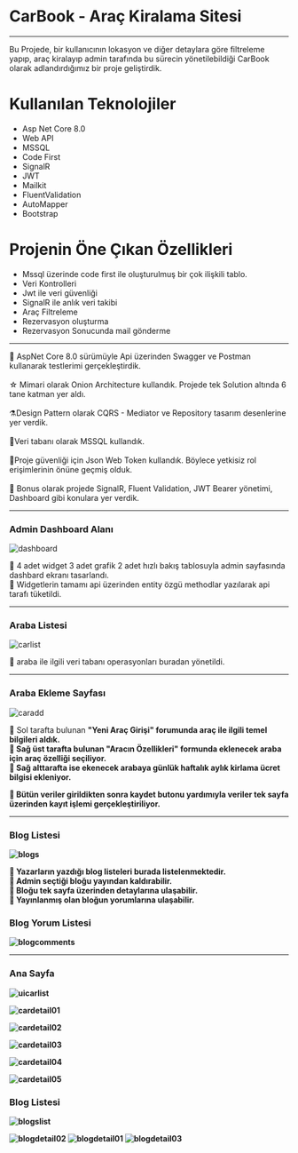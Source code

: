 <h1>CarBook - Araç Kiralama Sitesi</h1>

<hr>
Bu Projede, bir kullanıcının lokasyon ve diğer detaylara göre filtreleme yapıp, araç kiralayıp admin tarafında bu sürecin yönetilebildiği CarBook olarak adlandırdığımız bir proje geliştirdik.

<h1>Kullanılan Teknolojiler</h1>

<ul>
  <li>Asp Net Core 8.0</li>
  <li>Web API</li>
  <li>MSSQL</li>
  <li>Code First</li>
  <li>SignalR</li>
  <li>JWT</li>
  <li>Mailkit</li>
  <li>FluentValidation</li>
  <li>AutoMapper</li>
  <li>Bootstrap</li>
</ul>

<h1>Projenin Öne Çıkan Özellikleri</h1>

<ul>
  <li>Mssql üzerinde code first ile oluşturulmuş bir çok ilişkili tablo.</li>
  <li>Veri Kontrolleri</li>
  <li>Jwt ile veri güvenliği</li>
  <li>SignalR ile anlık veri takibi</li>
  <li>Araç Filtreleme</li>
  <li>Rezervasyon oluşturma</li>
  <li>Rezervasyon Sonucunda mail gönderme</li>
</ul>
<hr>
🚀 AspNet Core 8.0 sürümüyle Api üzerinden Swagger ve Postman kullanarak testlerimi gerçekleştirdik. <br> <br>
☆ Mimari olarak Onion Architecture kullandık. Projede tek Solution altında 6 tane katman yer aldı.<br> <br>
⚗️Design Pattern olarak CQRS - Mediator ve Repository tasarım desenlerine yer verdik.<br> <br>
💊Veri tabanı olarak MSSQL kullandık.<br> <br>
🔑Proje güvenliği için Json Web Token kullandık. Böylece yetkisiz rol erişimlerinin önüne geçmiş olduk.<br> <br>
🎈 Bonus olarak projede SignalR, Fluent Validation, JWT Bearer yönetimi, Dashboard gibi konulara yer verdik.<br> 

<hr>
<h3>Admin Dashboard Alanı</h3>

![dashboard](https://github.com/user-attachments/assets/673080b8-a85b-43e3-aa83-534bc014077e)

🚀 4 adet widget 3 adet grafik 2 adet hızlı bakış tablosuyla admin sayfasında dashbard ekranı tasarlandı. <br>
🚀 Widgetlerin tamamı api üzerinden entity özgü methodlar yazılarak api tarafı tüketildi.
<hr>

<h3>Araba Listesi</h3>
  
![carlist](https://github.com/user-attachments/assets/d779afb3-36c9-44d7-9de2-10d06ebfaf52)
  
🚀 araba ile ilgili veri tabanı operasyonları buradan yönetildi.
  
<hr>

<h3>Araba Ekleme Sayfası</h3>
  
![caradd](https://github.com/user-attachments/assets/b0149271-e277-45c0-a112-633fcff6428f)

🚀 Sol tarafta bulunan <b>"Yeni Araç Girişi"<b/> forumunda araç ile ilgili temel bilgileri aldık. <br>
🚀 Sağ üst tarafta bulunan  <b>"Aracın Özellikleri"</b> formunda eklenecek araba için araç özelliği seçiliyor.<br>
🚀 Sağ alttarafta ise ekenecek arabaya günlük haftalık aylık kirlama ücret bilgisi ekleniyor. <br>

🚀 Bütün veriler girildikten sonra kaydet butonu yardımıyla veriler tek sayfa üzerinden kayıt işlemi gerçekleştiriliyor.

<hr>


<h3>Blog Listesi</h3>

![blogs](https://github.com/user-attachments/assets/71505355-a25f-4b02-9483-0780a2ff278a)

🚀 Yazarların yazdığı blog listeleri burada listelenmektedir. <br>
🚀 Admin seçtiği bloğu yayından kaldırabilir. <br>
🚀 Bloğu tek sayfa üzerinden detaylarına ulaşabilir. <br>
🚀 Yayınlanmış olan bloğun yorumlarına ulaşabilir. <br>

<h3>Blog Yorum Listesi</h3>

![blogcomments](https://github.com/user-attachments/assets/8d73db33-00e9-4380-974a-476307b0df91)

<hr>

<h3>Ana Sayfa</h3>

![uicarlist](https://github.com/user-attachments/assets/cb6197d4-470c-4992-903d-ac85aadc22f6)

![cardetail01](https://github.com/user-attachments/assets/00e7208f-2aa4-4da5-a1b6-e9b344d021b6)

![cardetail02](https://github.com/user-attachments/assets/4c46d38c-6658-4f47-a5fd-bd333f07dcb9)

![cardetail03](https://github.com/user-attachments/assets/1ed11df3-88a2-4162-8e47-b5f864ef3baa)

![cardetail04](https://github.com/user-attachments/assets/1fa84c26-ec4e-4eb9-99ee-a904c1a1e4b3)

![cardetail05](https://github.com/user-attachments/assets/5c6581b7-acbb-407d-9e67-47337bdabe23)

<h3>Blog Listesi</h3>
  
![blogslist](https://github.com/user-attachments/assets/a6fb70a1-ec94-4aad-b655-924c66766a53)

![blogdetail02](https://github.com/user-attachments/assets/b90dd055-5de2-4e12-9228-2bfdee10997f)
![blogdetail01](https://github.com/user-attachments/assets/b625d8a3-df77-4f8d-9593-5cf457b852f8)
![blogdetail03](https://github.com/user-attachments/assets/3080d06e-53ee-43a2-8c7d-c0050b44e781)



